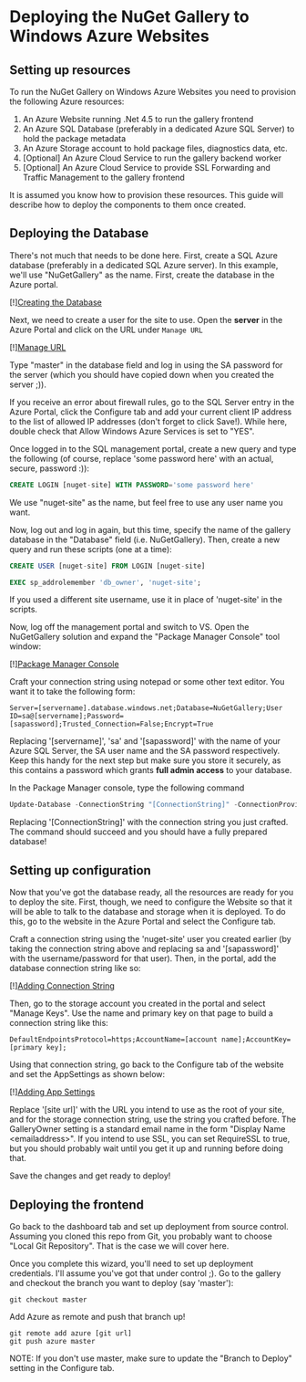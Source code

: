 # Deploying the NuGet Gallery to Windows Azure Websites

## Setting up resources
To run the NuGet Gallery on Windows Azure Websites you need to provision the following Azure resources:

1. An Azure Website running .Net 4.5 to run the gallery frontend
2. An Azure SQL Database (preferably in a dedicated Azure SQL Server) to hold the package metadata
3. An Azure Storage account to hold package files, diagnostics data, etc.
4. [Optional] An Azure Cloud Service to run the gallery backend worker
5. [Optional] An Azure Cloud Service to provide SSL Forwarding and Traffic Management to the gallery frontend

It is assumed you know how to provision these resources. This guide will describe how to deploy the components to them once created.

## Deploying the Database
There's not much that needs to be done here. First, create a SQL Azure database (preferably in a dedicated SQL Azure server). In this example, we'll use "NuGetGallery" as the name. First, create the database in the Azure portal. 

[!][Creating the Database](01-CreateDB.png)

Next, we need to create a user for the site to use. Open the **server** in the Azure Portal and click on the URL under `Manage URL`

[!][Manage URL](02-ManageUrl.png)

Type "master" in the database field and log in using the SA password for the server (which you should have copied down when you created the server ;)).

If you receive an error about firewall rules, go to the SQL Server entry in the Azure Portal, click the Configure tab and add your current client IP address to the list of allowed IP addresses (don't forget to click Save!). While here, double check that Allow Windows Azure Services is set to "YES".

Once logged in to the SQL management portal, create a new query and type the following (of course, replace 'some password here' with an actual, secure, password :)):

```SQL
CREATE LOGIN [nuget-site] WITH PASSWORD='some password here'
```

We use "nuget-site" as the name, but feel free to use any user name you want.

Now, log out and log in again, but this time, specify the name of the gallery database in the "Database" field (i.e. NuGetGallery). Then, create a new query and run these scripts (one at a time):

```SQL
CREATE USER [nuget-site] FROM LOGIN [nuget-site]
```

```SQL
EXEC sp_addrolemember 'db_owner', 'nuget-site';
```

If you used a different site username, use it in place of 'nuget-site' in the scripts.

Now, log off the management portal and switch to VS. Open the NuGetGallery solution and expand the "Package Manager Console" tool window:

[!][Package Manager Console](03-PackageManagerConsole.png)

Craft your connection string using notepad or some other text editor. You want it to take the following form:

```
Server=[servername].database.windows.net;Database=NuGetGallery;User ID=sa@[servername];Password=[sapassword];Trusted_Connection=False;Encrypt=True
```

Replacing '[servername]', 'sa' and '[sapassword]' with the name of your Azure SQL Server, the SA user name and the SA password respectively. Keep this handy for the next step but make sure you store it securely, as this contains a password which grants **full admin access** to your database.

In the Package Manager console, type the following command

```PowerShell
Update-Database -ConnectionString "[ConnectionString]" -ConnectionProviderName System.Data.SqlClient
```

Replacing '[ConnectionString]' with the connection string you just crafted. The command should succeed and you should have a fully prepared database!

## Setting up configuration
Now that you've got the database ready, all the resources are ready for you to deploy the site. First, though, we need to configure the Website so that it will be able to talk to the database and storage when it is deployed. To do this, go to the website in the Azure Portal and select the Configure tab. 

Craft a connection string using the 'nuget-site' user you created earlier (by taking the connection string above and replacing sa and '[sapassword]' with the username/password for that user). Then, in the portal, add the database connection string like so:

[!][Adding Connection String](04-ConnectionString.png)

Then, go to the storage account you created in the portal and select "Manage Keys". Use the name and primary key on that page to build a connection string like this:

```
DefaultEndpointsProtocol=https;AccountName=[account name];AccountKey=[primary key];
```

Using that connection string, go back to the Configure tab of the website and set the AppSettings as shown below:

[!][Adding App Settings](05-AppSettings.png)

Replace '[site url]' with the URL you intend to use as the root of your site, and for the storage connection string, use the string you crafted before. The GalleryOwner setting is a standard email name in the form "Display Name &lt;emailaddress&gt;". If you intend to use SSL, you can set RequireSSL to true, but you should probably wait until you get it up and running before doing that.

Save the changes and get ready to deploy!

## Deploying the frontend
Go back to the dashboard tab and set up deployment from source control. Assuming you cloned this repo from Git, you probably want to choose "Local Git Repository". That is the case we will cover here.

Once you complete this wizard, you'll need to set up deployment credentials. I'll assume you've got that under control ;). Go to the gallery and checkout the branch you want to deploy (say 'master'):

```
git checkout master
```

Add Azure as remote and push that branch up!

```
git remote add azure [git url]
git push azure master
```

NOTE: If you don't use master, make sure to update the "Branch to Deploy" setting in the Configure tab.